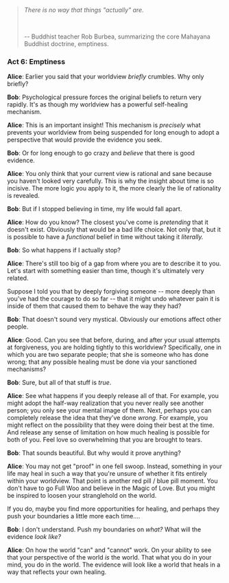 
> *There is no way that things "actually" are.*
>
> &nbsp;
>
> -- Buddhist teacher Rob Burbea, summarizing the core Mahayana Buddhist
doctrine, emptiness.


### Act 6: Emptiness

**Alice**: Earlier you said that your worldview *briefly* crumbles.
Why only briefly?

**Bob**: Psychological pressure forces the original beliefs to return
very rapidly. It's as though my worldview has a powerful self-healing
mechanism.

**Alice**: This is an important insight! This mechanism is *precisely*
what prevents your worldview from being suspended for long enough to
adopt a perspective that would provide the evidence you seek.

**Bob**: Or for long enough to go crazy and *believe* that there is
good evidence.

**Alice**: You only think that your current view is rational and sane
because you haven't looked very carefully. This is why the insight about
time is so incisive. The more logic you apply to it, the more clearly
the lie of rationality is revealed.

**Bob**: But if I stopped believing in time, my life would fall apart.

**Alice**: How do you know? The closest you've come is *pretending*
that it doesn't exist. Obviously that would be a bad life choice. Not
only that, but it is possible to have a *functional* belief in time
without taking it *literally.*

**Bob**: So what happens if I actually stop?

**Alice**: There's still too big of a gap from where you are to describe
it to you. Let's start with something easier than time, though it's
ultimately very related.

Suppose I told you that by deeply forgiving someone -- more deeply than
you've had the courage to do so far -- that it might undo whatever pain
it is inside of them that caused them to behave the way they had?

**Bob**: That doesn't sound very mystical. Obviously our emotions affect
other people.

**Alice**: Good. Can you see that before, during, and after your usual 
attempts at forgiveness, you are holding tightly to this worldview? 
Specifically, one in which you are two separate people; that she is 
someone who has done wrong; that any possible healing must be done via
your sanctioned mechanisms?

**Bob**: Sure, but all of that stuff is *true*.

**Alice**: See what happens if you deeply release all of that. For example,
you might adopt the half-way realization that you never really see
another person; you only see your mental image of them. Next, perhaps
you can completely release the idea that they've done *wrong*. For
example, you might reflect on the possibility that they were doing their
best at the time. And release any sense of limitation on how much
healing is possible for both of you. Feel love so overwhelming that
you are brought to tears.

**Bob**: That sounds beautiful. But why would it prove anything?

**Alice**: You may not get "proof" in one fell swoop. Instead, something
in your life may heal in such a way that you're unsure of whether it fits
entirely within your worldview. That point is another red pill / blue pill
moment. You don't have to go Full Woo and believe in the Magic of Love.
But you might be inspired to loosen your stranglehold on the world.

If you do, maybe you find more opportunities for healing, and perhaps
they push your boundaries a little more each time....

**Bob**: I don't understand. Push my boundaries on *what?* What will
the evidence *look like?*

**Alice**: On how the world "can" and "cannot" work. On your ability
to see that your perspective of the world *is* the
world. That what you do in your mind, you do in the world. The evidence
will look like a world that heals in a way that reflects your own
healing.

